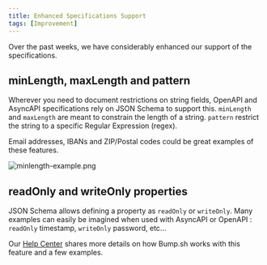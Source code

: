 ```yaml
---
title: Enhanced Specifications Support
tags: [Improvement]
---
```


Over the past weeks, we have considerably enhanced our support of the specifications.

## minLength, maxLength and pattern

Wherever you need to document restrictions on string fields, OpenAPI and AsyncAPI specifications rely on JSON Schema to support this.
`minLength` and `maxLength`  are meant to constrain the length of a string.
`pattern`  restrict the string to a specific Regular Expression (regex).

Email addresses, IBANs and ZIP/Postal codes could be great examples of these features.


![minlength-example.png](/files/changelog/minlength-example.png)


## readOnly  and  writeOnly  properties

JSON Schema allows defining a property as `readOnly`  or  `writeOnly`.
Many examples can easily be imagined when used with AsyncAPI or OpenAPI : `readOnly`  timestamp, `writeOnly`  password, etc...

Our [Help Center](https://docs.bump.sh/help/specifications-support/asyncapi-support/#readonly-and-writeonly-properties) shares more details on how Bump.sh works with this feature and a few examples.
